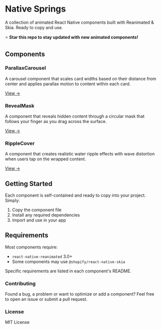 # Native Springs

A collection of animated React Native components built with Reanimated & Skia. Ready to copy and use.

⭐ **Star this repo to stay updated with new animated components!**

## Components

### ParallaxCarousel

A carousel component that scales card widths based on their distance from center and applies parallax motion to content within each card.

[View →](./ParallaxCarousel)

### RevealMask

A component that reveals hidden content through a circular mask that follows your finger as you drag across the surface.

[View →](./RevealMask)

### RippleCover

A component that creates realistic water ripple effects with wave distortion when users tap on the wrapped content.

[View →](./RippleCover)

## Getting Started

Each component is self-contained and ready to copy into your project. Simply:

1. Copy the component file
2. Install any required dependencies
3. Import and use in your app

## Requirements

Most components require:

- `react-native-reanimated` 3.0+
- Some components may use `@shopify/react-native-skia`

Specific requirements are listed in each component's README.

### Contributing

Found a bug, a problem or want to optimize or add a component? Feel free to open an issue or submit a pull request.

### License

MIT License
